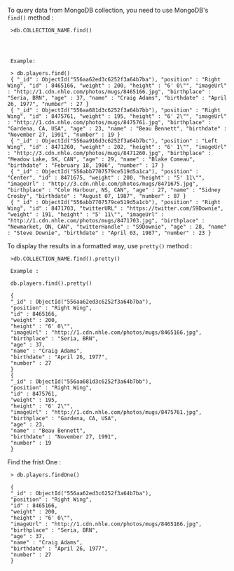 To query data from MongoDB collection, you need to use MongoDB's `find()` method :

     >db.COLLECTION_NAME.find()
	 
	 
	 
	 
	 Example:
	 
	 > db.players.find()
     { "_id" : ObjectId("556aa62ed3c6252f3a64b7ba"), "position" : "Right Wing", "id" : 8465166, "weight" : 200, "height" : "6' 0\"", "imageUrl" : "http://1.cdn.nhle.com/photos/mugs/8465166.jpg", "birthplace" : "Seria, BRN", "age" : 37, "name" : "Craig Adams", "birthdate" : "April 26, 1977", "number" : 27 }
     { "_id" : ObjectId("556aa681d3c6252f3a64b7bb"), "position" : "Right Wing", "id" : 8475761, "weight" : 195, "height" : "6' 2\"", "imageUrl" : "http://1.cdn.nhle.com/photos/mugs/8475761.jpg", "birthplace" : "Gardena, CA, USA", "age" : 23, "name" : "Beau Bennett", "birthdate" : "November 27, 1991", "number" : 19 }
     { "_id" : ObjectId("556aa916d3c6252f3a64b7bc"), "position" : "Left Wing", "id" : 8471260, "weight" : 202, "height" : "6' 1\"", "imageUrl" : "http://3.cdn.nhle.com/photos/mugs/8471260.jpg", "birthplace" : "Meadow Lake, SK, CAN", "age" : 29, "name" : "Blake Comeau", "birthdate" : "February 18, 1986", "number" : 17 }
     { "_id" : ObjectId("556abb7707579ce519d5a1ca"), "position" : "Center", "id" : 8471675, "weight" : 200, "height" : "5' 11\"", "imageUrl" : "http://3.cdn.nhle.com/photos/mugs/8471675.jpg", "birthplace" : "Cole Harbour, NS, CAN", "age" : 27, "name" : "Sidney Crosby", "birthdate" : "August 07, 1987", "number" : 87 }
     { "_id" : ObjectId("556abb7707579ce519d5a1cb"), "position" : "Right Wing", "id" : 8471703, "twitterURL" : "https://twitter.com/S9Downie", "weight" : 191, "height" : "5' 11\"", "imageUrl" : "http://1.cdn.nhle.com/photos/mugs/8471703.jpg", "birthplace" : "Newmarket, ON, CAN", "twitterHandle" : "S9Downie", "age" : 28, "name" : "Steve Downie", "birthdate" : "April 03, 1987", "number" : 23 }
	 
	 
To display the results in a formatted way, use `pretty()` method :

     >db.COLLECTION_NAME.find().pretty()
	 
	 Example :
	 
	 db.players.find().pretty()
	 
     {
	 "_id" : ObjectId("556aa62ed3c6252f3a64b7ba"),
	 "position" : "Right Wing",
	 "id" : 8465166,
	 "weight" : 200,
	 "height" : "6' 0\"",
	 "imageUrl" : "http://1.cdn.nhle.com/photos/mugs/8465166.jpg",
	 "birthplace" : "Seria, BRN",
	 "age" : 37,
	 "name" : "Craig Adams",
	 "birthdate" : "April 26, 1977",
	 "number" : 27
     }
     {
	 "_id" : ObjectId("556aa681d3c6252f3a64b7bb"),
	 "position" : "Right Wing",
	 "id" : 8475761,
	 "weight" : 195,
	 "height" : "6' 2\"",
	 "imageUrl" : "http://1.cdn.nhle.com/photos/mugs/8475761.jpg",
	 "birthplace" : "Gardena, CA, USA",
	 "age" : 23,
	 "name" : "Beau Bennett",
	 "birthdate" : "November 27, 1991",
	 "number" : 19
     }
	

	
Find the frist One :
	
	
	 > db.players.findOne()
	 
     {
	 "_id" : ObjectId("556aa62ed3c6252f3a64b7ba"),
	 "position" : "Right Wing",
	 "id" : 8465166,
	 "weight" : 200,
	 "height" : "6' 0\"",
	 "imageUrl" : "http://1.cdn.nhle.com/photos/mugs/8465166.jpg",
	 "birthplace" : "Seria, BRN",
	 "age" : 37,
	 "name" : "Craig Adams",
	 "birthdate" : "April 26, 1977",
	 "number" : 27
     }

	  


